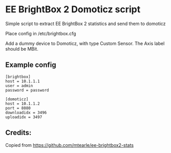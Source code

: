 # EE BrightBox 2 Domoticz script

Simple script to extract EE BrightBox 2 statistics and send them to domoticz

Place config in /etc/brightbox.cfg

Add a dummy device to Domoticz, with type Custom Sensor. The Axis label should be MBit. 

## Example config

```
[brightbox]
host = 10.1.1.1
user = admin
password = password

[domoticz]
host = 10.1.1.2
port = 8080
downloadidx = 3496
uploadidx = 3497
```

## Credits:
Copied from https://github.com/mtearle/ee-brightbox2-stats
